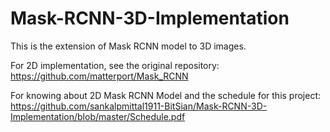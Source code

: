 # Mask-RCNN-3D-Implementation
This is the extension of Mask RCNN model to 3D images.

For 2D implementation, see the original repository: https://github.com/matterport/Mask_RCNN

For knowing about 2D Mask RCNN Model and the schedule for this project: https://github.com/sankalpmittal1911-BitSian/Mask-RCNN-3D-Implementation/blob/master/Schedule.pdf

